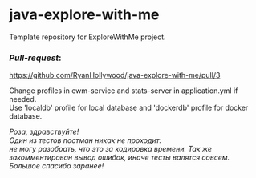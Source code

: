 # java-explore-with-me
Template repository for ExploreWithMe project.

### ***Pull-request***:  
https://github.com/RyanHollywood/java-explore-with-me/pull/3


Change profiles in ewm-service and stats-server in application.yml if needed.  
Use 'localdb' profile for local database and 'dockerdb' profile for docker database.

*Роза, здравствуйте!  
Один из тестов постман никак не проходит:  
не могу разобрать, что это за кодировка времени.
Так же закомментирован вывод ошибок, иначе тесты валятся совсем.
Большое спасибо заранее!*

